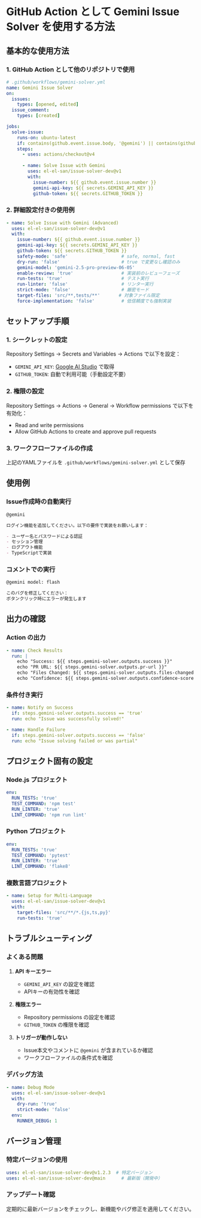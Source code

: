 # GitHub Action として Gemini Issue Solver を使用する方法

## 基本的な使用方法

### 1. GitHub Action として他のリポジトリで使用

```yaml
# .github/workflows/gemini-solver.yml
name: Gemini Issue Solver
on:
  issues:
    types: [opened, edited]
  issue_comment:
    types: [created]

jobs:
  solve-issue:
    runs-on: ubuntu-latest
    if: contains(github.event.issue.body, '@gemini') || contains(github.event.comment.body, '@gemini')
    steps:
      - uses: actions/checkout@v4
      
      - name: Solve Issue with Gemini
        uses: el-el-san/issue-solver-dev@v1
        with:
          issue-number: ${{ github.event.issue.number }}
          gemini-api-key: ${{ secrets.GEMINI_API_KEY }}
          github-token: ${{ secrets.GITHUB_TOKEN }}
```

### 2. 詳細設定付きの使用例

```yaml
- name: Solve Issue with Gemini (Advanced)
  uses: el-el-san/issue-solver-dev@v1
  with:
    issue-number: ${{ github.event.issue.number }}
    gemini-api-key: ${{ secrets.GEMINI_API_KEY }}
    github-token: ${{ secrets.GITHUB_TOKEN }}
    safety-mode: 'safe'                    # safe, normal, fast
    dry-run: 'false'                       # true で変更なし確認のみ
    gemini-model: 'gemini-2.5-pro-preview-06-05'
    enable-review: 'true'                  # 実装前のレビューフェーズ
    run-tests: 'true'                      # テスト実行
    run-linter: 'false'                    # リンター実行
    strict-mode: 'false'                   # 厳密モード
    target-files: 'src/**,tests/**'       # 対象ファイル限定
    force-implementation: 'false'          # 低信頼度でも強制実装
```

## セットアップ手順

### 1. シークレットの設定

Repository Settings → Secrets and Variables → Actions で以下を設定：

- `GEMINI_API_KEY`: [Google AI Studio](https://makersuite.google.com/app/apikey) で取得
- `GITHUB_TOKEN`: 自動で利用可能（手動設定不要）

### 2. 権限の設定

Repository Settings → Actions → General → Workflow permissions で以下を有効化：

- Read and write permissions
- Allow GitHub Actions to create and approve pull requests

### 3. ワークフローファイルの作成

上記のYAMLファイルを `.github/workflows/gemini-solver.yml` として保存

## 使用例

### Issue作成時の自動実行

```markdown
@gemini

ログイン機能を追加してください。以下の要件で実装をお願いします：

- ユーザー名とパスワードによる認証
- セッション管理
- ログアウト機能
- TypeScriptで実装
```

### コメントでの実行

```markdown
@gemini model: flash

このバグを修正してください：
ボタンクリック時にエラーが発生します
```

## 出力の確認

### Action の出力

```yaml
- name: Check Results
  run: |
    echo "Success: ${{ steps.gemini-solver.outputs.success }}"
    echo "PR URL: ${{ steps.gemini-solver.outputs.pr-url }}"
    echo "Files Changed: ${{ steps.gemini-solver.outputs.files-changed }}"
    echo "Confidence: ${{ steps.gemini-solver.outputs.confidence-score }}"
```

### 条件付き実行

```yaml
- name: Notify on Success
  if: steps.gemini-solver.outputs.success == 'true'
  run: echo "Issue was successfully solved!"

- name: Handle Failure
  if: steps.gemini-solver.outputs.success == 'false'
  run: echo "Issue solving failed or was partial"
```

## プロジェクト固有の設定

### Node.js プロジェクト

```yaml
env:
  RUN_TESTS: 'true'
  TEST_COMMAND: 'npm test'
  RUN_LINTER: 'true'
  LINT_COMMAND: 'npm run lint'
```

### Python プロジェクト

```yaml
env:
  RUN_TESTS: 'true'  
  TEST_COMMAND: 'pytest'
  RUN_LINTER: 'true'
  LINT_COMMAND: 'flake8'
```

### 複数言語プロジェクト

```yaml
- name: Setup for Multi-Language
  uses: el-el-san/issue-solver-dev@v1
  with:
    target-files: 'src/**/*.{js,ts,py}'
    run-tests: 'true'
```

## トラブルシューティング

### よくある問題

1. **API キーエラー**
   - `GEMINI_API_KEY` の設定を確認
   - APIキーの有効性を確認

2. **権限エラー**
   - Repository permissions の設定を確認
   - `GITHUB_TOKEN` の権限を確認

3. **トリガーが動作しない**
   - Issue本文やコメントに `@gemini` が含まれているか確認
   - ワークフローファイルの条件式を確認

### デバッグ方法

```yaml
- name: Debug Mode
  uses: el-el-san/issue-solver-dev@v1
  with:
    dry-run: 'true'
    strict-mode: 'false'
  env:
    RUNNER_DEBUG: 1
```

## バージョン管理

### 特定バージョンの使用

```yaml
uses: el-el-san/issue-solver-dev@v1.2.3  # 特定バージョン
uses: el-el-san/issue-solver-dev@main      # 最新版（開発中）
```

### アップデート確認

定期的に最新バージョンをチェックし、新機能やバグ修正を適用してください。